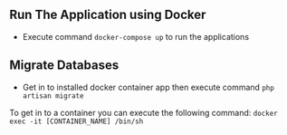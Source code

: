 ## Run The Application using Docker
- Execute command <code>docker-compose up</code> to run the applications

## Migrate Databases
- Get in to installed docker container app then execute command <code>php artisan migrate</code>

To get in to a container you can execute the following command:
<code>docker exec -it [CONTAINER_NAME] /bin/sh</code>